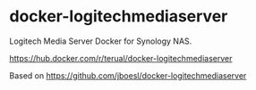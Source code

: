 # docker-logitechmediaserver

Logitech Media Server Docker for Synology NAS.

https://hub.docker.com/r/terual/docker-logitechmediaserver

Based on https://github.com/jboesl/docker-logitechmediaserver
